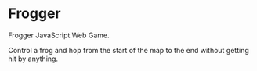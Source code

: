 # Frogger

Frogger JavaScript Web Game.

Control a frog and hop from the start of the map to the end without getting hit by anything.
